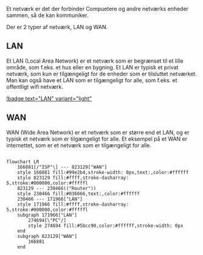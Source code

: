 Et netværk er det der forbinder Compuetere  og andre netværks enheder sammen, så de kan kommuniker.

Der er 2 typer af netværk, LAN og WAN.

## LAN

Et LAN (Local Area Network) er et netværk som er begrænset til et lille område, som f.eks. et hus eller en bygning.
Et  LAN er typisk et privat netværk, som kun er tilgængeligt for de enheder som er tilsluttet netværket.
Man kan også have et LAN som er tilgængeligt for alle, som f.eks. et offentligt wifi netværk.

[!badge text="LAN" variant="light" ](/test.md)

## WAN
WAN (Wide Area Network) er et netværk som er større end et LAN, og er typisk et netværk som er tilgængeligt for alle.
Et eksempel på et WAN er internettet, som er et netværk som er tilgængeligt for alle.


```mermaid

flowchart LR
	166881[/"ISP"\] --- 823129["WAN"]
	style 166881 fill:#99e2b4,stroke-width: 0px,text:,color:#ffffff
	style 823129 fill:#ffff,stroke-dasharray: 5,stroke:#000000,color:#fffffl
	823129 --- 230466(("Router"))
	style 230466 fill:#036666,text:,color:#ffffff
	230466 --- 171966["LAN"]
	style 171966 fill:#ffff,stroke-dasharray: 5,stroke:#000000,color:#fffffl
	subgraph 171966["LAN"]
		274694[\"PC"/]
		style 274694 fill:#5bcc90,color:#ffffff,stroke-width: 0px
	end
	subgraph 823129["WAN"]
		166881
	end

```